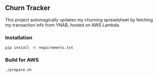## Churn Tracker
This project automagically updates my churning spreadsheet by fetching my transaction info from YNAB, hosted on AWS Lambda.

### Installation
`pip install -r requirements.txt`

### Build for AWS
`./prepare.sh`

